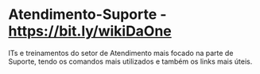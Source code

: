 # Atendimento-Suporte - https://bit.ly/wikiDaOne
ITs e treinamentos do setor de Atendimento mais focado na parte de Suporte, tendo os comandos mais utilizados e também os links mais úteis.
